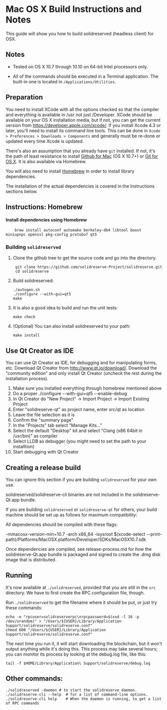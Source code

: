 Mac OS X Build Instructions and Notes
====================================
This guide will show you how to build solidreserved (headless client) for OSX.

Notes
-----

* Tested on OS X 10.7 through 10.10 on 64-bit Intel processors only.

* All of the commands should be executed in a Terminal application. The
built-in one is located in `/Applications/Utilities`.

Preparation
-----------

You need to install XCode with all the options checked so that the compiler
and everything is available in /usr not just /Developer. XCode should be
available on your OS X installation media, but if not, you can get the
current version from https://developer.apple.com/xcode/. If you install
Xcode 4.3 or later, you'll need to install its command line tools. This can
be done in `Xcode > Preferences > Downloads > Components` and generally must
be re-done or updated every time Xcode is updated.

There's also an assumption that you already have `git` installed. If
not, it's the path of least resistance to install [Github for Mac](https://mac.github.com/)
(OS X 10.7+) or
[Git for OS X](https://code.google.com/p/git-osx-installer/). It is also
available via Homebrew.

You will also need to install [Homebrew](http://brew.sh) in order to install library
dependencies.

The installation of the actual dependencies is covered in the Instructions
sections below.

Instructions: Homebrew
----------------------

#### Install dependencies using Homebrew

        brew install autoconf automake berkeley-db4 libtool boost miniupnpc openssl pkg-config protobuf qt5

### Building `solidreserved`

1. Clone the github tree to get the source code and go into the directory.

        git clone https://github.com/solidreserve-Project/solidreserve.git
        cd solidreserve

2.  Build solidreserved:

        ./autogen.sh
        ./configure --with-gui=qt5
        make

3.  It is also a good idea to build and run the unit tests:

        make check

4.  (Optional) You can also install solidreserved to your path:

        make install

Use Qt Creator as IDE
------------------------
You can use Qt Creator as IDE, for debugging and for manipulating forms, etc.
Download Qt Creator from http://www.qt.io/download/. Download the "community edition" and only install Qt Creator (uncheck the rest during the installation process).

1. Make sure you installed everything through homebrew mentioned above
2. Do a proper ./configure --with-gui=qt5 --enable-debug
3. In Qt Creator do "New Project" -> Import Project -> Import Existing Project
4. Enter "solidreserve-qt" as project name, enter src/qt as location
5. Leave the file selection as it is
6. Confirm the "summary page"
7. In the "Projects" tab select "Manage Kits..."
8. Select the default "Desktop" kit and select "Clang (x86 64bit in /usr/bin)" as compiler
9. Select LLDB as debugger (you might need to set the path to your installtion)
10. Start debugging with Qt Creator

Creating a release build
------------------------
You can ignore this section if you are building `solidreserved` for your own use.

solidreserved/solidreserve-cli binaries are not included in the solidreserve-Qt.app bundle.

If you are building `solidreserved` or `solidreserve-qt` for others, your build machine should be set up
as follows for maximum compatibility:

All dependencies should be compiled with these flags:

 -mmacosx-version-min=10.7
 -arch x86_64
 -isysroot $(xcode-select --print-path)/Platforms/MacOSX.platform/Developer/SDKs/MacOSX10.7.sdk

Once dependencies are compiled, see release-process.md for how the solidreserve-Qt.app
bundle is packaged and signed to create the .dmg disk image that is distributed.

Running
-------

It's now available at `./solidreserved`, provided that you are still in the `src`
directory. We have to first create the RPC configuration file, though.

Run `./solidreserved` to get the filename where it should be put, or just try these
commands:

    echo -e "rpcuser=solidreserverpc\nrpcpassword=$(xxd -l 16 -p /dev/urandom)" > "/Users/${USER}/Library/Application Support/solidreserve/solidreserve.conf"
    chmod 600 "/Users/${USER}/Library/Application Support/solidreserve/solidreserve.conf"

The next time you run it, it will start downloading the blockchain, but it won't
output anything while it's doing this. This process may take several hours;
you can monitor its process by looking at the debug.log file, like this:

    tail -f $HOME/Library/Application\ Support/solidreserve/debug.log

Other commands:
-------

    ./solidreserved -daemon # to start the solidreserve daemon.
    ./solidreserve-cli --help  # for a list of command-line options.
    ./solidreserve-cli help    # When the daemon is running, to get a list of RPC commands
